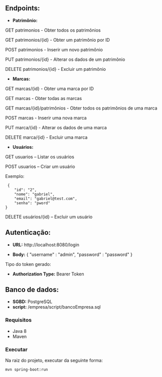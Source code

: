 ## Endpoints:

- **Patrimônio:**

GET patrimonios - Obter todos os patrimônios

GET patrimonios/{id} - Obter um patrimônio por ID

POST patrimonios - Inserir um novo patrimônio

PUT patrimonios/{id} - Alterar os dados de um patrimônio

DELETE patrimonios/{id} - Excluir um patrimônio

- **Marcas:**

GET marcas/{id} - Obter uma marca por ID

GET marcas - Obter todas as marcas

GET marcas/{id}/patrimônios - Obter todos os patrimônios de uma marca

POST marcas - Inserir uma nova marca

PUT marca/{id} - Alterar os dados de uma marca

DELETE marca/{id} - Excluir uma marca

- **Usuários:**

GET usuarios – Listar os usuários

POST usuarios – Criar um usuário

Exemplo:

     {
        "id": "2",
        "nome": "gabriel",
        "email": "gabriel@test.com",
        "senha": "pword"
    }

DELETE usuários/{id} – Excluir um usuário

## Autenticação:

- **URL:**
  http://localhost:8080/login

- **Body:**
  {
  "username" : "admin",
  "password" : "password"
  }

Tipo do token gerado:

- **Authorization Type:** Bearer Token

## Banco de dados:

- **SGBD:** PostgreSQL
- **script:** /empresa/script/bancoEmpresa.sql

### Requisitos

- Java 8
- Maven

### Executar

Na raiz do projeto, executar da seguinte forma:

`mvn spring-boot:run`
